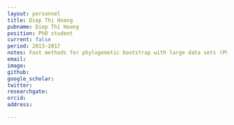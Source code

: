 ```yaml
---
layout: personnel
title: Diep Thi Hoang
pubname: Diep Thi Hoang 
position: PhD student
current: false
period: 2013-2017
notes: Fast methods for phylogenetic bootstrap with large data sets (PhD thesis) 
email: 
image: 
github: 
google_scholar: 
twitter: 
researchgate: 
orcid: 
address: 

---
```

